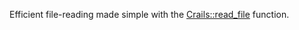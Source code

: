 Efficient file-reading made simple with the [Crails::read_file](#/functions/::Crails::read_file) function.
